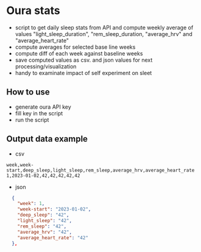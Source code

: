 # Oura stats

- script to get daily sleep stats from API and compute weekly average of values "light_sleep_duration", "rem_sleep_duration, "average_hrv"
and "average_heart_rate"
- compute averages for selected base line weeks
- compute diff of each week against baseline weeks
- save computed values as csv. and json values for next processing/visualization  
- handy to examinate impact of self experiment on sleet  

## How to use
- generate oura API key
- fill key in the script
- run the script

## Output data example
- csv
```
week,week-start,deep_sleep,light_sleep,rem_sleep,average_hrv,average_heart_rate
1,2023-01-02,42,42,42,42,42
```
- json
```json
  {
    "week": 1,
    "week-start": "2023-01-02",
    "deep_sleep": "42",
    "light_sleep": "42",
    "rem_sleep": "42",
    "average_hrv": "42",
    "average_heart_rate": "42"
  },
```